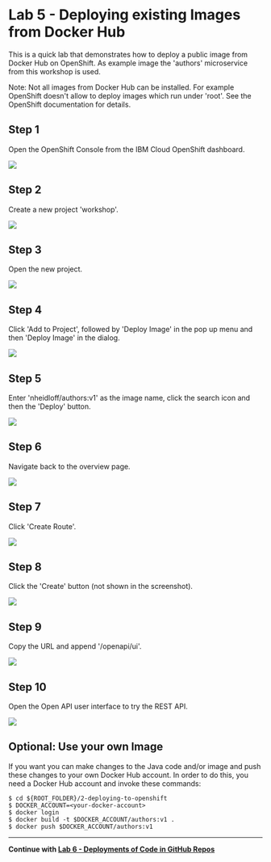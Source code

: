 # Lab 5 - Deploying existing Images from Docker Hub

This is a quick lab that demonstrates how to deploy a public image from Docker Hub on OpenShift. As example image the 'authors' microservice from this workshop is used.

Note: Not all images from Docker Hub can be installed. For example OpenShift doesn't allow to deploy images which run under 'root'. See the OpenShift documentation for details.

## Step 1

Open the OpenShift Console from the IBM Cloud OpenShift dashboard.

<kbd><img src="images/lab-5-step-0.jpg" /></kbd>

## Step 2

Create a new project 'workshop'.

<kbd><img src="images/lab-5-step-1.jpg" /></kbd>

## Step 3

Open the new project.

<kbd><img src="images/lab-5-step-2.jpg" /></kbd>

## Step 4

Click 'Add to Project', followed by 'Deploy Image' in the pop up menu and then 'Deploy Image' in the dialog.

<kbd><img src="images/lab-5-step-3.jpg" /></kbd>

## Step 5

Enter 'nheidloff/authors:v1' as the image name, click the search icon and then the 'Deploy' button.

<kbd><img src="images/lab-5-step-4.jpg" /></kbd>

## Step 6

Navigate back to the overview page.

<kbd><img src="images/lab-5-step-5.jpg" /></kbd>

## Step 7

Click 'Create Route'.

<kbd><img src="images/lab-5-step-6.jpg" /></kbd>

## Step 8

Click the 'Create' button (not shown in the screenshot).

<kbd><img src="images/lab-5-step-7.jpg" /></kbd>

## Step 9

Copy the URL and append '/openapi/ui'.

<kbd><img src="images/lab-5-step-8.jpg" /></kbd>

## Step 10

Open the Open API user interface to try the REST API.

<kbd><img src="images/lab-5-step-9.jpg" /></kbd>


## Optional: Use your own Image

If you want you can make changes to the Java code and/or image and push these changes to your own Docker Hub account. In order to do this, you need a Docker Hub account and invoke these commands:

```
$ cd ${ROOT_FOLDER}/2-deploying-to-openshift
$ DOCKER_ACCOUNT=<your-docker-account>
$ docker login
$ docker build -t $DOCKER_ACCOUNT/authors:v1 .
$ docker push $DOCKER_ACCOUNT/authors:v1
```

---

__Continue with [Lab 6 - Deployments of Code in GitHub Repos](./6-github.md)__
